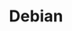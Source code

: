 ---
blog: https://bits.debian.org/
codehost: https://github.com/https://github.com/Debian
font:
  myfonts: https://www.myfonts.com/fonts/berthold/laudatio-pro/med-cnd/
  name: Laudatio Pro Condensed Medium
images:
- debian-ar21.svg
- debian-icon.svg
logohandle: debian
sort: debian
tags:
- operating_system
- linux
title: Debian
twitter: https://x.com/debian
website: https://www.debian.org/
wikipedia: https://en.wikipedia.org/wiki/Debian
---